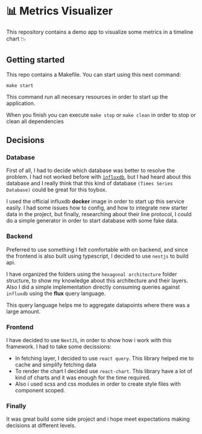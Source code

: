 # 📊 Metrics Visualizer

This repository contains a demo app to visualize some metrics in a timeline chart 📉

## Getting started

This repo contains a Makefile. You can start using this next command:

```
make start
```

This command run all necesary resources in order to start up the application.

When you finish you can execute `make stop` or `make clean` in order to stop or clean all dependencies

## Decisions

### Database

First of all, I had to decide which database was better to resolve the problem. I had not worked before with [`ìnfluxdb`](https://www.influxdata.com/), but I had heard about this database and I really think that this kind of database `(Times Series Database)` could be great for this toybox.

I used the official influxdb **docker** image in order to start up this service easily. I had some issues how to config, and how to integrate new starter data in the project, but finally, researching about their line protocol, I could do a simple generator in order to start database with some fake data.

### Backend

Preferred to use something I felt comfortable with on backend, and since the frontend is also built using typescript, I decided to use `nestjs` to build api.

I have organized the folders using the `hexagonal architecture` folder structure, to show my knowledge about this architecture and their layers. Also I did a simple implementation directly consuming queries against `influxdb` using the **flux** query language.

This query language helps me to aggregate datapoints where there was a large amount.

### Frontend

I have decided to use `NextJS`, in order to show how i work with this framework. I had to take some decissions:

- In fetching layer, I decided to use `react query`. This library helped me to cache and simplify fetching data
- To render the chart I decided use `react-chart`. This library have a lot of kind of charts and it was enough for the time required.
- Also i used scss and css modules in order to create style files with component scoped.

### Finally

It was great build some side project and i hope meet expectations making decisions at different levels.
